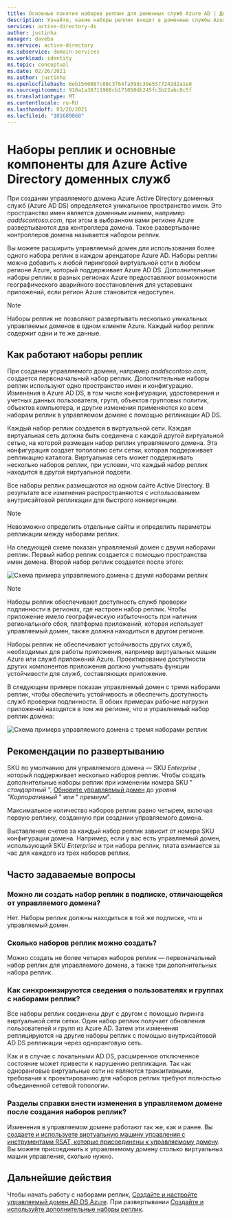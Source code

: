 ```yaml
---
title: Основные понятия наборов реплик для доменных служб Azure AD | Документация Майкрософт
description: Узнайте, какие наборы реплик входят в доменные службы Azure Active Directory и как они обеспечивают избыточность для приложений, которым требуются службы удостоверений.
services: active-directory-ds
author: justinha
manager: daveba
ms.service: active-directory
ms.subservice: domain-services
ms.workload: identity
ms.topic: conceptual
ms.date: 02/26/2021
ms.author: justinha
ms.openlocfilehash: 8eb1560887c08c3f64fa599c39e5577242d2a1e8
ms.sourcegitcommit: 910a1a38711966cb171050db245fc3b22abc8c5f
ms.translationtype: MT
ms.contentlocale: ru-RU
ms.lasthandoff: 03/20/2021
ms.locfileid: "101689068"
---
```

# <a name="replica-sets-concepts-and-features-for-azure-active-directory-domain-services"></a>Наборы реплик и основные компоненты для Azure Active Directory доменных служб

При создании управляемого домена Azure Active Directory доменных служб (Azure AD DS) определяется уникальное пространство имен. Это пространство имен является доменным именем, например *aaddscontoso.com*, при этом в выбранном вами регионе Azure развертываются два контроллера домена. Такое развертывание контроллеров домена называется набором реплик.

Вы можете расширить управляемый домен для использования более одного набора реплик в каждом арендаторе Azure AD. Наборы реплик можно добавить к любой пиринговой виртуальной сети в любом регионе Azure, который поддерживает Azure AD DS. Дополнительные наборы реплик в разных регионах Azure предоставляют возможности географического аварийного восстановления для устаревших приложений, если регион Azure становится недоступен.

> [!NOTE]
> Наборы реплик не позволяют развертывать несколько уникальных управляемых доменов в одном клиенте Azure. Каждый набор реплик содержит одни и те же данные.

## <a name="how-replica-sets-work"></a>Как работают наборы реплик

При создании управляемого домена, например *aaddscontoso.com*, создается первоначальный набор реплик. Дополнительные наборы реплик используют одно пространство имен и конфигурацию. Изменения в Azure AD DS, в том числе конфигурации, удостоверения и учетных данных пользователя, групп, объектов групповых политик, объектов компьютера, и другие изменения применяются ко всем наборам реплик в управляемом домене с помощью репликации AD DS.

Каждый набор реплик создается в виртуальной сети. Каждая виртуальная сеть должна быть соединена с каждой другой виртуальной сетью, на которой размещен набор реплик управляемого домена. Эта конфигурация создает топологию сети сетки, которая поддерживает репликацию каталога. Виртуальная сеть может поддерживать несколько наборов реплик, при условии, что каждый набор реплик находится в другой виртуальной подсети.

Все наборы реплик размещаются на одном сайте Active Directory. В результате все изменения распространяются с использованием внутрисайтовой репликации для быстрого конвергенции.

> [!NOTE]
> Невозможно определить отдельные сайты и определить параметры репликации между наборами реплик.

На следующей схеме показан управляемый домен с двумя наборами реплик. Первый набор реплик создается с помощью пространства имен домена. Второй набор реплик создается после этого:

![Схема примера управляемого домена с двумя наборами реплик](./media/concepts-replica-sets/two-replica-set-example.png)

> [!NOTE]
> Наборы реплик обеспечивают доступность служб проверки подлинности в регионах, где настроен набор реплик. Чтобы приложение имело географическую избыточность при наличии регионального сбоя, платформа приложений, которая использует управляемый домен, также должна находиться в другом регионе.
>
> Наборы реплик не обеспечивают устойчивость других служб, необходимых для работы приложения, например виртуальных машин Azure или служб приложений Azure. Проектирование доступности других компонентов приложения должно учитывать функции устойчивости для служб, составляющих приложение.

В следующем примере показан управляемый домен с тремя наборами реплик, чтобы обеспечить устойчивость и обеспечить доступность служб проверки подлинности. В обоих примерах рабочие нагрузки приложений находятся в том же регионе, что и управляемый набор реплик домена:

![Схема примера управляемого домена с тремя наборами реплик](./media/concepts-replica-sets/three-replica-set-example.png)

## <a name="deployment-considerations"></a>Рекомендации по развертыванию

SKU по умолчанию для управляемого домена — SKU *Enterprise* , который поддерживает несколько наборов реплик. Чтобы создать дополнительные наборы реплик при изменении номера SKU " *стандартный* ", [Обновите управляемый домен](change-sku.md) до *уровня "Корпоративный* " или " *премиум*".

Максимальное количество наборов реплик равно четырем, включая первую реплику, созданную при создании управляемого домена.

Выставление счетов за каждый набор реплик зависит от номера SKU конфигурации домена. Например, если у вас есть управляемый домен, использующий SKU *Enterprise* и три набора реплик, плата взимается за час для каждого из трех наборов реплик.

## <a name="frequently-asked-questions"></a>Часто задаваемые вопросы

### <a name="can-i-create-a-replica-set-in-subscription-different-from-my-managed-domain"></a>Можно ли создать набор реплик в подписке, отличающейся от управляемого домена?

Нет. Наборы реплик должны находиться в той же подписке, что и управляемый домен.

### <a name="how-many-replica-sets-can-i-create"></a>Сколько наборов реплик можно создать?

Можно создать не более четырех наборов реплик — первоначальный набор реплик для управляемого домена, а также три дополнительных набора реплик.

### <a name="how-does-user-and-group-information-get-synchronized-to-my-replica-sets"></a>Как синхронизируются сведения о пользователях и группах с наборами реплик?

Все наборы реплик соединены друг с другом с помощью пиринга виртуальной сети сетки. Один набор реплик получает обновления пользователей и групп из Azure AD. Затем эти изменения реплицируются на другие наборы реплик с помощью внутрисайтовой AD DS репликации через одноранговую сеть.

Как и в случае с локальными AD DS, расширенное отключенное состояние может привести к нарушению репликации. Так как одноранговые виртуальные сети не являются транзитивными, требования к проектированию для наборов реплик требуют полностью объединенной сетевой топологии.

### <a name="how-do-i-make-changes-in-my-managed-domain-after-i-have-replica-sets"></a>Разделы справки внести изменения в управляемом домене после создания наборов реплик?

Изменения в управляемом домене работают так же, как и ранее. Вы [создаете и используете виртуальную машину управления с инструментами RSAT, которые присоединены к управляемому домену](tutorial-create-management-vm.md). Вы можете присоединить к управляемому домену столько виртуальных машин управления, сколько нужно.

## <a name="next-steps"></a>Дальнейшие действия

Чтобы начать работу с наборами реплик, [Создайте и настройте управляемый домен AD DS Azure][tutorial-create-advanced]. При развертывании [Создайте и используйте дополнительные наборы реплик][create-replica-set].

<!-- LINKS - INTERNAL -->
[tutorial-create-advanced]: tutorial-create-instance-advanced.md
[create-replica-set]: tutorial-create-replica-set.md
